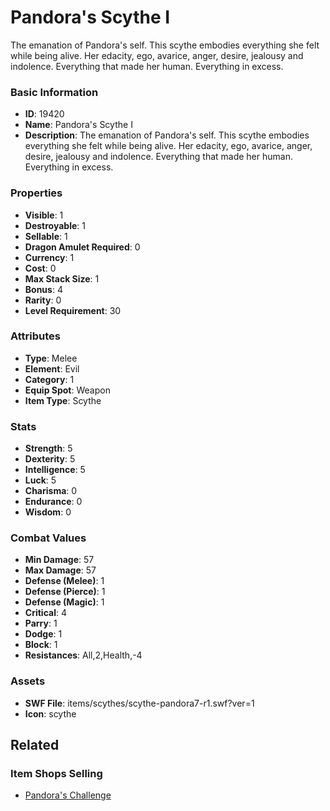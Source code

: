 # Pandora's Scythe I

The emanation of Pandora's self. This scythe embodies everything she felt while being alive. Her edacity, ego, avarice, anger, desire, jealousy and indolence. Everything that made her human. Everything in excess.

### Basic Information

- **ID**: 19420
- **Name**: Pandora&#039;s Scythe I
- **Description**: The emanation of Pandora&#039;s self. This scythe embodies everything she felt while being alive. Her edacity, ego, avarice, anger, desire, jealousy and indolence. Everything that made her human. Everything in excess.

### Properties

- **Visible**: 1
- **Destroyable**: 1
- **Sellable**: 1
- **Dragon Amulet Required**: 0
- **Currency**: 1
- **Cost**: 0
- **Max Stack Size**: 1
- **Bonus**: 4
- **Rarity**: 0
- **Level Requirement**: 30

### Attributes

- **Type**: Melee
- **Element**: Evil
- **Category**: 1
- **Equip Spot**: Weapon
- **Item Type**: Scythe

### Stats

- **Strength**: 5
- **Dexterity**: 5
- **Intelligence**: 5
- **Luck**: 5
- **Charisma**: 0
- **Endurance**: 0
- **Wisdom**: 0

### Combat Values

- **Min Damage**: 57
- **Max Damage**: 57
- **Defense (Melee)**: 1
- **Defense (Pierce)**: 1
- **Defense (Magic)**: 1
- **Critical**: 4
- **Parry**: 1
- **Dodge**: 1
- **Block**: 1
- **Resistances**: All,2,Health,-4

### Assets

- **SWF File**: items/scythes/scythe-pandora7-r1.swf?ver=1
- **Icon**: scythe

## Related

### Item Shops Selling

- [Pandora's Challenge](../item-shops/656-pandora-s-challenge.md)

